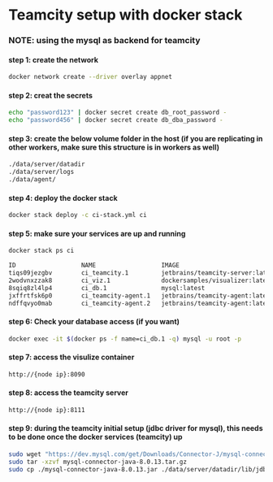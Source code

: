 # Teamcity setup with docker stack

### NOTE: using the mysql as backend for teamcity

#### step 1: create the network
```sh
docker network create --driver overlay appnet
```
#### step 2: creat the secrets
```sh
echo "password123" | docker secret create db_root_password -
echo "password456" | docker secret create db_dba_password -
```
#### step 3: create the below volume folder in the host (if you are replicating in other workers, make sure this structure is in workers as well) 
```sh
./data/server/datadir
./data/server/logs
./data/agent/
```
#### step 4: deploy the docker stack
```sh 
docker stack deploy -c ci-stack.yml ci
```
#### step 5: make sure your services are up and running
```sh
docker stack ps ci
```
```sh
ID                  NAME                  IMAGE                              NODE                DESIRED STATE       CURRENT STATE               
tiqs09jezgbv        ci_teamcity.1         jetbrains/teamcity-server:latest   manager             Running             Running about an hour ago
2wodvnxzzak8        ci_viz.1              dockersamples/visualizer:latest    manager             Running             Running about an hour ago
8sqiq8zl4lp4        ci_db.1               mysql:latest                       manager             Running             Running about an hour ago
jxffrtfsk6p0        ci_teamcity-agent.1   jetbrains/teamcity-agent:latest    worker2             Running             Running about an hour ago
ndffqvyo0mab        ci_teamcity-agent.2   jetbrains/teamcity-agent:latest    worker1             Running             Running about an hour ago
```
#### step 6: Check your database access (if you want)
```sh
docker exec -it $(docker ps -f name=ci_db.1 -q) mysql -u root -p
```
#### step 7: access the visulize container 
```sh
http://{node ip}:8090
```
#### step 8: access the teamcity server
```sh
http://{node ip}:8111
```
#### step 9: during the teamcity initial setup (jdbc driver for mysql), this needs to be done once the docker services (teamcity) up
```sh
sudo wget "https://dev.mysql.com/get/Downloads/Connector-J/mysql-connector-java-8.0.13.tar.gz" -O mysql-connector-java-8.0.13.tar.gz
sudo tar -xzvf mysql-connector-java-8.0.13.tar.gz 
sudo cp ./mysql-connector-java-8.0.13.jar ./data/server/datadir/lib/jdbc/
```
